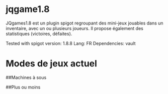 # jqgame1.8

JQgames1.8 est un plugin spigot regroupant des mini-jeux jouables dans un inventaire, avec un ou plusieurs joueurs. Il propose également des statistiques (victoires, défaites).


Tested with spigot version: 1.8.8
Lang: FR
Dependencies: vault

# Modes de jeux actuel

##Machines à sous

##Plus ou moins

